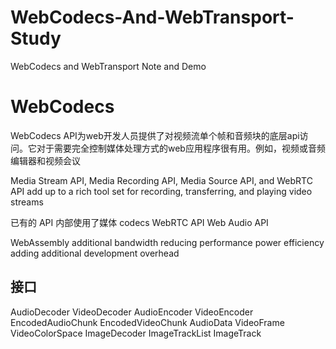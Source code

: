 # WebCodecs-And-WebTransport-Study
WebCodecs and WebTransport Note and Demo

# WebCodecs
WebCodecs API为web开发人员提供了对视频流单个帧和音频块的底层api访问。它对于需要完全控制媒体处理方式的web应用程序很有用。例如，视频或音频编辑器和视频会议

 Media Stream API, Media Recording API, Media Source API, and WebRTC API add up to a rich tool set for recording, transferring, and playing video streams

已有的 API 内部使用了媒体 codecs
WebRTC API
Web Audio API

WebAssembly
    additional bandwidth
    reducing performance
    power efficiency
    adding additional development overhead

## 接口
AudioDecoder
VideoDecoder
AudioEncoder
VideoEncoder
EncodedAudioChunk
EncodedVideoChunk
AudioData
VideoFrame
VideoColorSpace
ImageDecoder
ImageTrackList
ImageTrack

